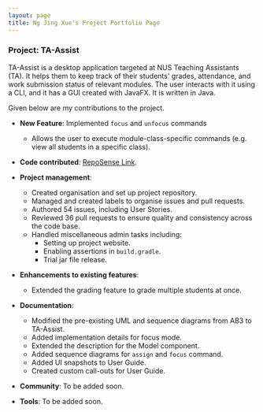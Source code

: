 ```yaml
---
layout: page
title: Ng Jing Xue's Project Portfolio Page
---
```


### Project: TA-Assist

TA-Assist is a desktop application targeted at NUS Teaching Assistants (TA). It helps them to keep track of their students' grades, attendance, and work submission status of relevant modules.
The user interacts with it using a CLI, and it has a GUI created with JavaFX. It is written in Java.

Given below are my contributions to the project.

* **New Feature**: Implemented `focus` and `unfocus` commands
  * Allows the user to execute module-class-specific commands (e.g. view all students in a specific class).

* **Code contributed**: [RepoSense Link](https://nus-cs2103-ay2223s1.github.io/tp-dashboard/?search=njxue&breakdown=true).

* **Project management**:
  * Created organisation and set up project repository.
  * Managed and created labels to organise issues and pull requests.
  * Authored 54 issues, including User Stories.
  * Reviewed 36 pull requests to ensure quality and consistency across the code base.
  * Handled miscellaneous admin tasks including:
    * Setting up project website.
    * Enabling assertions in `build.gradle`.
    * Trial jar file release.

* **Enhancements to existing features**:
  * Extended the grading feature to grade multiple students at once.

* **Documentation**:
  * Modified the pre-existing UML and sequence diagrams from AB3 to TA-Assist.
  * Added implementation details for focus mode.
  * Extended the description for the Model component.
  * Added sequence diagrams for `assign` and `focus` command.
  * Added UI snapshots to User Guide.
  * Created custom call-outs for User Guide.

* **Community**: To be added soon.

* **Tools**: To be added soon.
